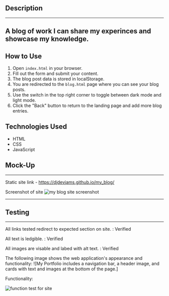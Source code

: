 ## Description
---
A blog of work I can share my experinces and showcase my knowledge. 
---


## How to Use
1. Open `index.html` in your browser.
2. Fill out the form and submit your content.
3. The blog post data is stored in localStorage.
4. You are redirected to the `blog.html` page where you can see your blog posts.
5. Use the switch in the top right corner to toggle between dark mode and light mode.
6. Click the "Back" button to return to the landing page and add more blog entries.

## Technologies Used
- HTML
- CSS
- JavaScript



## Mock-Up

----

Static site link - https://djdevjams.github.io/my_blog/

Screenshot of site
<img src="./assets/images/djdevjams.github.io_my_blog_.png" alt="my blog site screenshot">

----


## Testing
---
All links tested redirect to expected section on site. : Verified
>
All text is ledgible. : Verified
>
All images are visable and labed with alt text. : Verified

The following image shows the web application's appearance and functionality:
![My Portfolio includes a navigation bar, a header image, and cards with text and images at the bottom of the page.]

Functionality:

<img src="./assets/images/my_blog.gif" alt="function test for site">